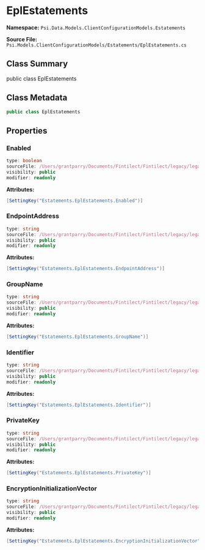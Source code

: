 # EplEstatements

**Namespace:** `Psi.Data.Models.ClientConfigurationModels.Estatements`

**Source File:** `Psi.Models.ClientConfigurationModels/Estatements/EplEstatements.cs`

## Class Summary

public class EplEstatements

## Class Metadata

```typescript
public class EplEstatements
```

## Properties

### Enabled

```typescript
type: boolean
sourceFile: /Users/grantparry/Documents/Fintilect/Fintilect/legacy/legacy-apis/Psi.Models.ClientConfigurationModels/Estatements/EplEstatements.cs
visibility: public
modifier: readonly
```

**Attributes:**
```csharp
[SettingKey("Estatements.EplEstatements.Enabled")]
```

### EndpointAddress

```typescript
type: string
sourceFile: /Users/grantparry/Documents/Fintilect/Fintilect/legacy/legacy-apis/Psi.Models.ClientConfigurationModels/Estatements/EplEstatements.cs
visibility: public
modifier: readonly
```

**Attributes:**
```csharp
[SettingKey("Estatements.EplEstatements.EndpointAddress")]
```

### GroupName

```typescript
type: string
sourceFile: /Users/grantparry/Documents/Fintilect/Fintilect/legacy/legacy-apis/Psi.Models.ClientConfigurationModels/Estatements/EplEstatements.cs
visibility: public
modifier: readonly
```

**Attributes:**
```csharp
[SettingKey("Estatements.EplEstatements.GroupName")]
```

### Identifier

```typescript
type: string
sourceFile: /Users/grantparry/Documents/Fintilect/Fintilect/legacy/legacy-apis/Psi.Models.ClientConfigurationModels/Estatements/EplEstatements.cs
visibility: public
modifier: readonly
```

**Attributes:**
```csharp
[SettingKey("Estatements.EplEstatements.Identifier")]
```

### PrivateKey

```typescript
type: string
sourceFile: /Users/grantparry/Documents/Fintilect/Fintilect/legacy/legacy-apis/Psi.Models.ClientConfigurationModels/Estatements/EplEstatements.cs
visibility: public
modifier: readonly
```

**Attributes:**
```csharp
[SettingKey("Estatements.EplEstatements.PrivateKey")]
```

### EncryptionInitializationVector

```typescript
type: string
sourceFile: /Users/grantparry/Documents/Fintilect/Fintilect/legacy/legacy-apis/Psi.Models.ClientConfigurationModels/Estatements/EplEstatements.cs
visibility: public
modifier: readonly
```

**Attributes:**
```csharp
[SettingKey("Estatements.EplEstatements.EncryptionInitializationVector")]
```
